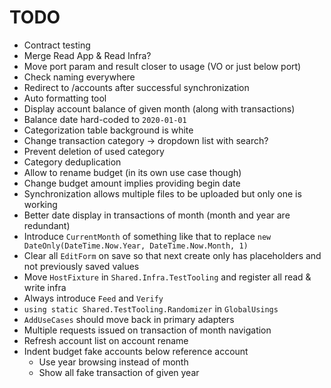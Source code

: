 # TODO
- Contract testing
- Merge Read App & Read Infra?
- Move port param and result closer to usage (VO or just below port)
- Check naming everywhere
- Redirect to /accounts after successful synchronization
- Auto formatting tool
- Display account balance of given month (along with transactions)
- Balance date hard-coded to `2020-01-01`
- Categorization table background is white
- Change transaction category -> dropdown list with search?
- Prevent deletion of used category
- Category deduplication
- Allow to rename budget (in its own use case though)
- Change budget amount implies providing begin date
- Synchronization allows multiple files to be uploaded but only one is working
- Better date display in transactions of month (month and year are redundant)
- Introduce `CurrentMonth` of something like that to replace `new DateOnly(DateTime.Now.Year, DateTime.Now.Month, 1)`
- Clear all `EditForm` on save so that next create only has placeholders and not previously saved values
- Move `HostFixture` in `Shared.Infra.TestTooling` and register all read & write infra
- Always introduce `Feed` and `Verify`
- `using static Shared.TestTooling.Randomizer` in `GlobalUsings`
- `AddUseCases` should move back in primary adapters
- Multiple requests issued on transaction of month navigation
- Refresh account list on account rename 
- Indent budget fake accounts below reference account
  - Use year browsing instead of month
  - Show all fake transaction of given year